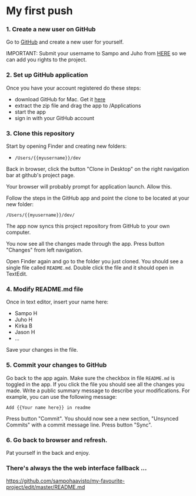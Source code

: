 # My first push

### 1. Create a new user on GitHub

Go to [GitHub](https://github.com) and create a new user for yourself.

IMPORTANT: Submit your username to Sampo and Juho from [HERE](https://docs.google.com/forms/d/1sPgajPRnoF4w3GFfciVIQS-Jz2V1MQLKMnuSfiMLOJ4/viewform) so we can add you rights to the project.

### 2. Set up GitHub application

Once you have your account registered do these steps:

- download GitHub for Mac. Get it [here](https://mac.github.com/)
- extract the zip file and drag the app to /Applications
- start the app
- sign in with your GitHub account

### 3. Clone this repository

Start by opening Finder and creating new folders:

- ```/Users/{{myusername}}/dev```

Back in browser, click the button "Clone in Desktop" on the right navigation bar at github's project page.

Your browser will probably prompt for application launch. Allow this.

Follow the steps in the GitHub app and point the clone to be located at your new folder:

	/Users/{{myusername}}/dev/
	
The app now syncs this project repository from GitHub to your own computer.

You now see all the changes made through the app. Press button "Changes" from left navigation.

Open Finder again and go to the folder you just cloned. You should see a single file called ```README.md```. Double click the file and it should open in TextEdit.

### 4. Modify README.md file

Once in text editor, insert your name here:

- Sampo H
- Juho H
- Kirka B
- Jason H
- ...

Save your changes in the file.

### 5. Commit your changes to GitHub

Go back to the app again. Make sure the checkbox in file ```README.md``` is toggled in the app. If you click the file you should see all the changes you made. Write a public summary message to describe your modifications. For example, you can use the following message:
	
	Add {{Your name here}} in readme

Press button "Commit". You should now see a new section, "Unsynced Commits" with a commit message line. Press button "Sync".

### 6. Go back to browser and refresh. 
	
Pat yourself in the back and enjoy.

### There's always the the web interface fallback ...

https://github.com/sampohaavisto/my-favourite-project/edit/master/README.md
